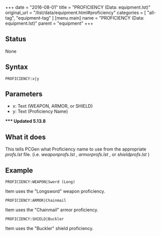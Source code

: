 +++
date = "2016-08-01"
title = "PROFICIENCY (Data: equipment.lst)"
original_url = "/list/data/equipment.html#proficiency"
categories = [ "all-tag", "equipment-tag" ]
[menu.main]
    name = "PROFICIENCY (Data: equipment.lst)"
    parent = "equipment"
+++

## Status

None

## Syntax

`PROFICIENCY:x|y`

## Parameters

-   x: Text (WEAPON, ARMOR, or SHIELD)
-   y: Text (Proficiency Name)



**<span id="proficiency"></span> \*\*\* Updated 5.13.8**

What it does
------------

This tells PCGen what Proficiency name to use from the appropriate
*profs.lst* file. (i.e. *weaponprofs.lst* , *armorprofs.lst* , or
*shieldprofs.lst* )

Example
-------

`PROFICIENCY:WEAPON|Sword (Long)`

Item uses the "Longsword" weapon proficiency.

`PROFICIENCY:ARMOR|Chainmail`

Item uses the "Chainmail" armor proficiency.

`PROFICIENCY:SHIELD|Buckler`

Item uses the "Buckler" shield proficiency.

